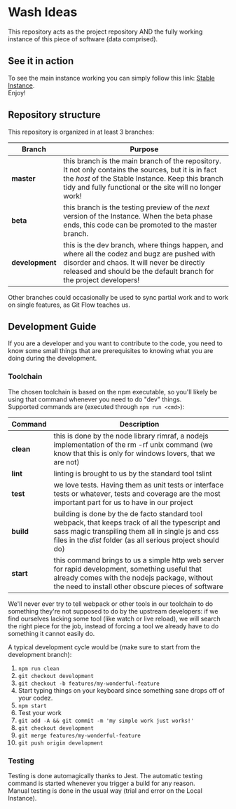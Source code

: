 # Wash Ideas

This repository acts as the project repository AND the fully working instance of this piece of software (data comprised).

## See it in action

To see the main instance working you can simply follow this link: [Stable Instance](https://klez.github.io/wash-ideas).  
Enjoy!

## Repository structure

This repository is organized in at least 3 branches:

| Branch          | Purpose                                                                                                                                                                                                              |
| --------------- | -------------------------------------------------------------------------------------------------------------------------------------------------------------------------------------------------------------------- |
| **master**      | this branch is the main branch of the repository. It not only contains the sources, but it is in fact the _host_ of the Stable Instance. Keep this branch tidy and fully functional or the site will no longer work! |
| **beta**        | this branch is the testing preview of the _next_ version of the Instance. When the beta phase ends, this code can be promoted to the master branch.                                                                  |
| **development** | this is the dev branch, where things happen, and where all the codez and bugz are pushed with disorder and chaos. It will never be directly released and should be the default branch for the project developers!    |

Other branches could occasionally be used to sync partial work and to work on single features, as Git Flow teaches us.

## Development Guide

If you are a developer and you want to contribute to the code, you need to know some small things that are prerequisites to knowing what you are doing during the development.

### Toolchain

The chosen toolchain is based on the npm executable, so you'll likely be using that command whenever you need to do "dev" things.  
Supported commands are (executed through `npm run <cmd>`):


| Command   | Description                                                                                                                                                                                                           |
| --------- | --------------------------------------------------------------------------------------------------------------------------------------------------------------------------------------------------------------------- |
| **clean** | this is done by the node library rimraf, a nodejs implementation of the rm -rf unix command (we know that this is only for windows lovers, that we are not)                                                           |
| **lint**  | linting is brought to us by the standard tool tslint                                                                                                                                                                  |
| **test**  | we love tests. Having them as unit tests or interface tests or whatever, tests and coverage are the most important part for us to have in our project                                                                 |
| **build** | building is done by the de facto standard tool webpack, that keeps track of all the typescript and sass magic transpiling them all in single js and css files in the _dist_ folder (as all serious project should do) |
| **start** | this command brings to us a simple http web server for rapid development, something useful that already comes with the nodejs package, without the need to install other obscure pieces of software                   |

We'll never ever try to tell webpack or other tools in our toolchain to do something they're not supposed to do by the upstream developers: if we find ourselves lacking some tool (like watch or live reload), we will search the right piece for the job, instead of forcing a tool we already have to do something it cannot easily do.  

A typical development cycle would be (make sure to start from the development branch):

1. `npm run clean`
2. `git checkout development`
3. `git checkout -b features/my-wonderful-feature`
4. Start typing things on your keyboard since something sane drops off of your codez.
5. `npm start`
6. Test your work
7. `git add -A && git commit -m 'my simple work just works!'`
8. `git checkout development`
9. `git merge features/my-wonderful-feature`
10. `git push origin development`

### Testing

Testing is done automagically thanks to Jest. The automatic testing command is started whenever you trigger a build for any reason.  
Manual testing is done in the usual way (trial and error on the Local Instance).
